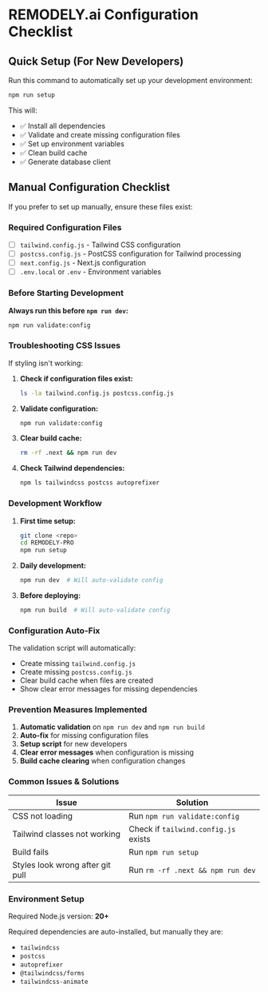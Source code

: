 # REMODELY.ai Configuration Checklist

## Quick Setup (For New Developers)

Run this command to automatically set up your development environment:

```bash
npm run setup
```

This will:
- ✅ Install all dependencies
- ✅ Validate and create missing configuration files
- ✅ Set up environment variables
- ✅ Clean build cache
- ✅ Generate database client

## Manual Configuration Checklist

If you prefer to set up manually, ensure these files exist:

### Required Configuration Files

- [ ] `tailwind.config.js` - Tailwind CSS configuration
- [ ] `postcss.config.js` - PostCSS configuration for Tailwind processing
- [ ] `next.config.js` - Next.js configuration
- [ ] `.env.local` or `.env` - Environment variables

### Before Starting Development

**Always run this before `npm run dev`:**

```bash
npm run validate:config
```

### Troubleshooting CSS Issues

If styling isn't working:

1. **Check if configuration files exist:**
   ```bash
   ls -la tailwind.config.js postcss.config.js
   ```

2. **Validate configuration:**
   ```bash
   npm run validate:config
   ```

3. **Clear build cache:**
   ```bash
   rm -rf .next && npm run dev
   ```

4. **Check Tailwind dependencies:**
   ```bash
   npm ls tailwindcss postcss autoprefixer
   ```

### Development Workflow

1. **First time setup:**
   ```bash
   git clone <repo>
   cd REMODELY-PRO
   npm run setup
   ```

2. **Daily development:**
   ```bash
   npm run dev  # Will auto-validate config
   ```

3. **Before deploying:**
   ```bash
   npm run build  # Will auto-validate config
   ```

### Configuration Auto-Fix

The validation script will automatically:
- Create missing `tailwind.config.js`
- Create missing `postcss.config.js`
- Clear build cache when files are created
- Show clear error messages for missing dependencies

### Prevention Measures Implemented

1. **Automatic validation** on `npm run dev` and `npm run build`
2. **Auto-fix** for missing configuration files
3. **Setup script** for new developers
4. **Clear error messages** when configuration is missing
5. **Build cache clearing** when configuration changes

### Common Issues & Solutions

| Issue | Solution |
|-------|----------|
| CSS not loading | Run `npm run validate:config` |
| Tailwind classes not working | Check if `tailwind.config.js` exists |
| Build fails | Run `npm run setup` |
| Styles look wrong after git pull | Run `rm -rf .next && npm run dev` |

### Environment Setup

Required Node.js version: **20+**

Required dependencies are auto-installed, but manually they are:
- `tailwindcss`
- `postcss`
- `autoprefixer`
- `@tailwindcss/forms`
- `tailwindcss-animate`
